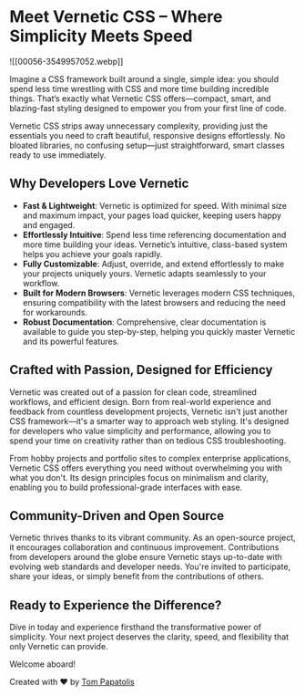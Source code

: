# Meet Vernetic CSS – Where Simplicity Meets Speed

![[00056-3549957052.webp]]

Imagine a CSS framework built around a single, simple idea: you should spend less time wrestling with CSS and more time building incredible things. That’s exactly what Vernetic CSS offers—compact, smart, and blazing-fast styling designed to empower you from your first line of code.

Vernetic CSS strips away unnecessary complexity, providing just the essentials you need to craft beautiful, responsive designs effortlessly. No bloated libraries, no confusing setup—just straightforward, smart classes ready to use immediately.

## Why Developers Love Vernetic

- **Fast & Lightweight**: Vernetic is optimized for speed. With minimal size and maximum impact, your pages load quicker, keeping users happy and engaged.
- **Effortlessly Intuitive**: Spend less time referencing documentation and more time building your ideas. Vernetic’s intuitive, class-based system helps you achieve your goals rapidly.
- **Fully Customizable**: Adjust, override, and extend effortlessly to make your projects uniquely yours. Vernetic adapts seamlessly to your workflow.
- **Built for Modern Browsers**: Vernetic leverages modern CSS techniques, ensuring compatibility with the latest browsers and reducing the need for workarounds.
- **Robust Documentation**: Comprehensive, clear documentation is available to guide you step-by-step, helping you quickly master Vernetic and its powerful features.

## Crafted with Passion, Designed for Efficiency

Vernetic was created out of a passion for clean code, streamlined workflows, and efficient design. Born from real-world experience and feedback from countless development projects, Vernetic isn't just another CSS framework—it's a smarter way to approach web styling. It's designed for developers who value simplicity and performance, allowing you to spend your time on creativity rather than on tedious CSS troubleshooting.

From hobby projects and portfolio sites to complex enterprise applications, Vernetic CSS offers everything you need without overwhelming you with what you don't. Its design principles focus on minimalism and clarity, enabling you to build professional-grade interfaces with ease.

## Community-Driven and Open Source

Vernetic thrives thanks to its vibrant community. As an open-source project, it encourages collaboration and continuous improvement. Contributions from developers around the globe ensure Vernetic stays up-to-date with evolving web standards and developer needs. You're invited to participate, share your ideas, or simply benefit from the contributions of others.

## Ready to Experience the Difference?

Dive in today and experience firsthand the transformative power of simplicity. Your next project deserves the clarity, speed, and flexibility that only Vernetic can provide.

Welcome aboard!

Created with ❤️ by [Tom Papatolis](https://tpapatolis.com/)
